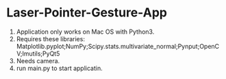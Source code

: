 # Laser-Pointer-Gesture-App
1. Application only works on Mac OS with Python3.
2. Requires these libraries: Matplotlib.pyplot;NumPy;Scipy.stats.multivariate_normal;Pynput;OpenCV;Imutils;PyQt5
3. Needs camera.
4. run main.py to start applicatin.
